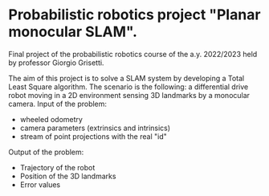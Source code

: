 # Probabilistic robotics project "Planar monocular SLAM".
Final project of the probabilistic robotics course of the a.y. 2022/2023 held by professor Giorgio Grisetti. 

The aim of this project is to solve a SLAM system by developing a Total Least Square algorithm. The scenario is the following: a differential drive robot moving in a 2D environment sensing 3D landmarks by a monocular camera.
Input of the problem:
 - wheeled odometry
 - camera parameters (extrinsics and intrinsics)
 - stream of point projections with the real "id"

Output of the problem:
 - Trajectory of the robot
 - Position of the 3D landmarks
 - Error values
 
 
